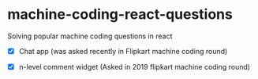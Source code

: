 # machine-coding-react-questions

Solving popular machine coding questions in react

- [x] Chat app (was asked recently in Flipkart machine coding round)
- [x] n-level comment widget (Asked in 2019 flipkart machine coding round)

